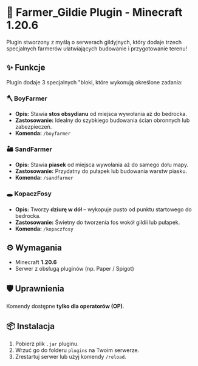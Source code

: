 # 🌾 Farmer_Gildie Plugin - Minecraft 1.20.6

Plugin stworzony z myślą o serwerach gildyjnych, który dodaje trzech specjalnych farmerów ułatwiających budowanie i przygotowanie terenu!

## ✨ Funkcje

Plugin dodaje 3 specjalnych "bloki, które wykonują określone zadania:

### 🪓 BoyFarmer
- **Opis:** Stawia **stos obsydianu** od miejsca wywołania aż do bedrocka.
- **Zastosowanie:** Idealny do szybkiego budowania ścian obronnych lub zabezpieczeń.
- **Komenda:** `/boyfarmer`

### 🏜️ SandFarmer
- **Opis:** Stawia **piasek** od miejsca wywołania aż do samego dołu mapy.
- **Zastosowanie:** Przydatny do pułapek lub budowania warstw piasku.
- **Komenda:** `/sandfarmer`

### 🕳️ KopaczFosy
- **Opis:** Tworzy **dziurę w dół** – wykopuje pusto od punktu startowego do bedrocka.
- **Zastosowanie:** Świetny do tworzenia fos wokół gildii lub pułapek.
- **Komenda:** `/kopaczfosy`

## ⚙️ Wymagania

- Minecraft **1.20.6**
- Serwer z obsługą pluginów (np. Paper / Spigot)

## 🛡️ Uprawnienia

Komendy dostępne **tylko dla operatorów (OP)**.

## 📦 Instalacja

1. Pobierz plik `.jar` pluginu.
2. Wrzuć go do folderu `plugins` na Twoim serwerze.
3. Zrestartuj serwer lub użyj komendy `/reload`.
